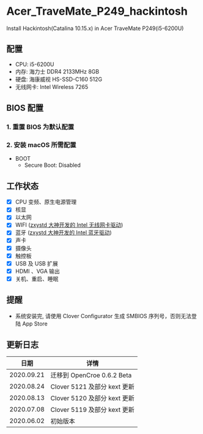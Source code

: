 # Acer_TraveMate_P249_hackintosh
Install Hackintosh(Catalina 10.15.x) in Acer TraveMate P249(i5-6200U)

## 配置
* CPU: i5-6200U
* 内存: 海力士 DDR4 2133MHz 8GB
* 硬盘: 海康威视 HS-SSD-C160 512G
* 无线网卡: Intel Wireless 7265

## BIOS 配置
### 1. 重置 BIOS 为默认配置

### 2. 安装 macOS 所需配置
* BOOT
  * Secure Boot: Disabled

## 工作状态
* [x] CPU 变频、原生电源管理
* [x] 核显
* [x] 以太网
* [x] WIFI ([zxystd 大神开发的 Intel 无线网卡驱动](https://github.com/zxystd/itlwm))
* [x] 蓝牙 ([zxystd 大神开发的 Intel 蓝牙驱动](https://github.com/zxystd/IntelBluetoothFirmware))
* [x] 声卡
* [x] 摄像头
* [x] 触控板
* [x] USB 及 USB 扩展
* [x] HDMI 、VGA 输出
* [x] 关机、重启、睡眠

## 提醒

* 系统安装完, 请使用 Clover Configurator 生成 SMBIOS 序列号，否则无法登陆 App Store

## 更新日志

| 日期      | 详情                                                              |
|-----------|----------------------------------------------------------------------|
| 2020.09.21 | 迁移到 OpenCroe 0.6.2 Beta |
| 2020.08.24 | Clover 5121 及部分 kext 更新 |
| 2020.08.13 | Clover 5120 及部分 kext 更新 |
| 2020.07.08 | Clover 5119 及部分 kext 更新 |
| 2020.06.02 | 初始版本 |